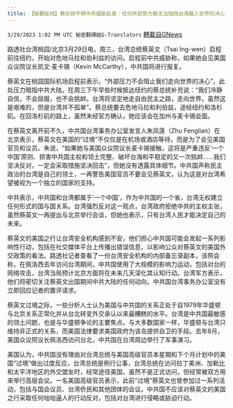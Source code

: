 ```yaml
---
title: 【秘翻在线】蔡总统不惧中共威胁赴美：任何外部势力都无法阻挡台湾融入世界的决心
---
```

`3/29/2023 1:02 PM UTC 秘密翻譯組G-Translators` [轉載自GNews](https://gnews.org/articles/1056572)

         

路透社台湾桃园/北京3月29日电，周三，台湾总统蔡英文（Tsai Ing-wen）启程前往纽约，开始对危地马拉和伯利兹的访问。启程前中共威胁称，如果她会见美国众议院议长凯文·麦卡锡（Kevin McCarthy），中共国将进行报复。

蔡英文在桃园国际机场启程前表示，“外部压力不会阻止我们走向世界的决心”，此处压力暗指中共大陆。在周三下午早些时候抵达纽约的蔡总统补充说：“我们冷静自信，不会屈服，也不会挑衅。台湾将坚定地走自由民主之路，走向世界。虽然这是艰难的，但是台湾并不孤单”。蔡总统要去危地马拉和利伯兹，途经纽约和洛杉矶。在回洛杉矶的路上，虽然未经官方确认，她应该会在加州与麦卡锡会面。

在蔡英文离开前不久，中共国台湾事务办公室发言人朱凤莲（Zhu Fenglian）在北京表示，蔡英文在美国的“过境”不仅仅是在机场或酒店等待，而是为了会见美国官员和议员。朱说，“如果她与美国众议院议长麦卡锡接触，这将是严重违反‘一个中国’原则、损害中共国主权和领土完整、破坏台海和平稳定的又一次挑衅……我们坚决反对，一定会采取措施坚决回击”，但她没有透露具体细节。中共国声称民主政治的台湾是自己的领土，一再警告美国官员不要会见蔡英文，认为这是对台湾希望被视为一个独立的国家的支持。

中共表示，中共国和台湾都属于‘一个中国’，作为中共国的一个省，台湾无权建立任何形式的国与国关系。台湾强烈反对这一观点，台湾政府拒绝中共的主权主张，虽然蔡英文一再提出与北京举行会谈，但她也表示，只有台湾人民才能决定自己的未来。

蔡英文的美国之行让台湾安全机构感到不安，他们担心中共国可能会发起一系列影响性行动，包括在社交媒体平台上传播出错误信息，以影响公众对蔡英文的美国外交政策的看法。路透社记者查看了一份台湾安全机构的内部备忘录副本，该照会称，在佩洛西去年访问台湾期间，中共国使用了大规模的影响力运动，包括对台的网络攻击，台湾当局预计北京方面将在未来几天深化其认知行动。台湾军方表示，他们将密切关注蔡英文出国期间中共大陆的任何动向。中共国台湾事务办公室没有立即回应记者的置评请求。

蔡英文过境之际，一些分析人士认为美国与中共国的关系正处于自1979年华盛顿与北京关系正常化并从台北转变外交承认以来最糟糕的水平。台湾是中共国最敏感的领土问题，也是与华盛顿争论的主要焦点。与大多数国家一样，华盛顿与台湾只维持非正式的关系，而美国法律要求美国政府为该岛提供自卫的手段。去年8月，美国众议院议长佩洛西访问台北，中共国在台湾周边举行了军事演习。

美国认为，中共国没有理由对台湾总统与美国高级官员本星期和下个月计划中的美国“过境”做出过度反应，台湾总统是例行公事，台湾总统在访问拉丁美洲、加勒比和太平洋地区的外交盟友时，经常途径美国，虽然不是正式访问，但经常被双方用来举行高层会议。一名美国高级官员表示，此前“过境”蔡英文也曾参加过一系列活动，包括与国会议员、台湾侨民和其他团体的会议。中共国不应该对蔡英文的美国之行采取任何咄咄逼人的行动反对，包括对台湾进行侵略或胁迫行动。
